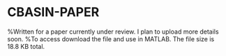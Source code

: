 # CBASIN-PAPER
%Written for a paper currently under review. I plan to upload more details soon.
%To access download the file and use in MATLAB. The file size is 18.8 KB total.
